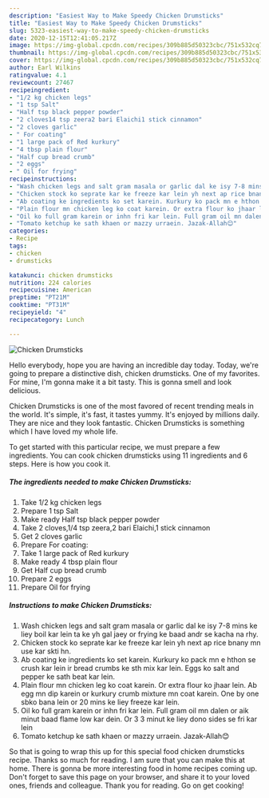 ```yaml
---
description: "Easiest Way to Make Speedy Chicken Drumsticks"
title: "Easiest Way to Make Speedy Chicken Drumsticks"
slug: 5323-easiest-way-to-make-speedy-chicken-drumsticks
date: 2020-12-15T12:41:05.217Z
image: https://img-global.cpcdn.com/recipes/309b885d50323cbc/751x532cq70/chicken-drumsticks-recipe-main-photo.jpg
thumbnail: https://img-global.cpcdn.com/recipes/309b885d50323cbc/751x532cq70/chicken-drumsticks-recipe-main-photo.jpg
cover: https://img-global.cpcdn.com/recipes/309b885d50323cbc/751x532cq70/chicken-drumsticks-recipe-main-photo.jpg
author: Earl Wilkins
ratingvalue: 4.1
reviewcount: 27467
recipeingredient:
- "1/2 kg chicken legs"
- "1 tsp Salt"
- "Half tsp black pepper powder"
- "2 cloves14 tsp zeera2 bari Elaichi1 stick cinnamon"
- "2 cloves garlic"
- " For coating"
- "1 large pack of Red kurkury"
- "4 tbsp plain flour"
- "Half cup bread crumb"
- "2 eggs"
- " Oil for frying"
recipeinstructions:
- "Wash chicken legs and salt gram masala or garlic dal ke isy 7-8 mins ke liey boil kar lein ta ke yh gal jaey or frying ke baad andr se kacha na rhy."
- "Chicken stock ko seprate kar ke freeze kar lein yh next ap rice bnany mn use kar skti hn."
- "Ab coating ke ingredients ko set karein. Kurkury ko pack mn e hthon se crush kar lein ir bread crumbs ke sth mix kar lein. Eggs ko salt and pepper ke sath beat kar lein."
- "Plain flour mn chicken leg ko coat karein. Or extra flour ko jhaar lein. Ab egg mn dip karein or kurkury crumb mixture mn coat karein. One by one sbko bana lein or 20 mins ke liey freeze kar lein."
- "Oil ko full gram karein or inhn fri kar lein. Full gram oil mn dalen or aik minut baad flame low kar dein. Or 3 3 minut ke liey dono sides se fri kar lein"
- "Tomato ketchup ke sath khaen or mazzy urraein. Jazak-Allah😊"
categories:
- Recipe
tags:
- chicken
- drumsticks

katakunci: chicken drumsticks 
nutrition: 224 calories
recipecuisine: American
preptime: "PT21M"
cooktime: "PT31M"
recipeyield: "4"
recipecategory: Lunch

---
```



![Chicken Drumsticks](https://img-global.cpcdn.com/recipes/309b885d50323cbc/751x532cq70/chicken-drumsticks-recipe-main-photo.jpg)

Hello everybody, hope you are having an incredible day today. Today, we're going to prepare a distinctive dish, chicken drumsticks. One of my favorites. For mine, I'm gonna make it a bit tasty. This is gonna smell and look delicious.



Chicken Drumsticks is one of the most favored of recent trending meals in the world. It's simple, it's fast, it tastes yummy. It's enjoyed by millions daily. They are nice and they look fantastic. Chicken Drumsticks is something which I have loved my whole life.


To get started with this particular recipe, we must prepare a few ingredients. You can cook chicken drumsticks using 11 ingredients and 6 steps. Here is how you cook it.

<!--inarticleads1-->

##### The ingredients needed to make Chicken Drumsticks:

1. Take 1/2 kg chicken legs
1. Prepare 1 tsp Salt
1. Make ready Half tsp black pepper powder
1. Take 2 cloves,1/4 tsp zeera,2 bari Elaichi,1 stick cinnamon
1. Get 2 cloves garlic
1. Prepare  For coating:
1. Take 1 large pack of Red kurkury
1. Make ready 4 tbsp plain flour
1. Get Half cup bread crumb
1. Prepare 2 eggs
1. Prepare  Oil for frying




<!--inarticleads2-->

##### Instructions to make Chicken Drumsticks:

1. Wash chicken legs and salt gram masala or garlic dal ke isy 7-8 mins ke liey boil kar lein ta ke yh gal jaey or frying ke baad andr se kacha na rhy.
1. Chicken stock ko seprate kar ke freeze kar lein yh next ap rice bnany mn use kar skti hn.
1. Ab coating ke ingredients ko set karein. Kurkury ko pack mn e hthon se crush kar lein ir bread crumbs ke sth mix kar lein. Eggs ko salt and pepper ke sath beat kar lein.
1. Plain flour mn chicken leg ko coat karein. Or extra flour ko jhaar lein. Ab egg mn dip karein or kurkury crumb mixture mn coat karein. One by one sbko bana lein or 20 mins ke liey freeze kar lein.
1. Oil ko full gram karein or inhn fri kar lein. Full gram oil mn dalen or aik minut baad flame low kar dein. Or 3 3 minut ke liey dono sides se fri kar lein
1. Tomato ketchup ke sath khaen or mazzy urraein. Jazak-Allah😊




So that is going to wrap this up for this special food chicken drumsticks recipe. Thanks so much for reading. I am sure that you can make this at home. There is gonna be more interesting food in home recipes coming up. Don't forget to save this page on your browser, and share it to your loved ones, friends and colleague. Thank you for reading. Go on get cooking!
